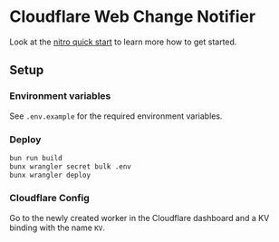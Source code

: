 # Cloudflare Web Change Notifier

Look at the [nitro quick start](https://nitro.unjs.io/guide#quick-start) to learn more how to get started.

## Setup

### Environment variables

See `.env.example` for the required environment variables.

### Deploy

```bash
bun run build
bunx wrangler secret bulk .env
bunx wrangler deploy
```

### Cloudflare Config

Go to the newly created worker in the Cloudflare dashboard and a KV binding with the name `KV`.